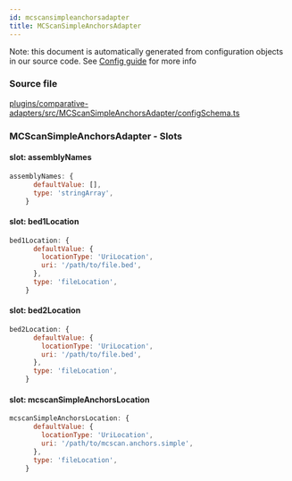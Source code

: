 ```yaml
---
id: mcscansimpleanchorsadapter
title: MCScanSimpleAnchorsAdapter
---
```


Note: this document is automatically generated from configuration objects in our
source code. See [Config guide](/docs/config_guide) for more info

### Source file

[plugins/comparative-adapters/src/MCScanSimpleAnchorsAdapter/configSchema.ts](https://github.com/GMOD/jbrowse-components/blob/main/plugins/comparative-adapters/src/MCScanSimpleAnchorsAdapter/configSchema.ts)

### MCScanSimpleAnchorsAdapter - Slots

#### slot: assemblyNames

```js
assemblyNames: {
      defaultValue: [],
      type: 'stringArray',
    }
```

#### slot: bed1Location

```js
bed1Location: {
      defaultValue: {
        locationType: 'UriLocation',
        uri: '/path/to/file.bed',
      },
      type: 'fileLocation',
    }
```

#### slot: bed2Location

```js
bed2Location: {
      defaultValue: {
        locationType: 'UriLocation',
        uri: '/path/to/file.bed',
      },
      type: 'fileLocation',
    }
```

#### slot: mcscanSimpleAnchorsLocation

```js
mcscanSimpleAnchorsLocation: {
      defaultValue: {
        locationType: 'UriLocation',
        uri: '/path/to/mcscan.anchors.simple',
      },
      type: 'fileLocation',
    }
```
